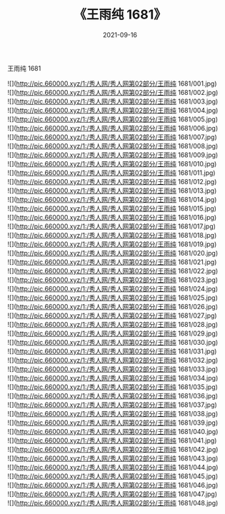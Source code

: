 ﻿---
layout: post
title:  《王雨纯 1681》
date:   2021-09-16
img: http://pic.660000.xyz/1:/秀人网/秀人网第02部分/王雨纯 1681/000.jpg
categories: [美女, 清纯, 唯美]
---

王雨纯 1681

  ![](http://pic.660000.xyz/1:/秀人网/秀人网第02部分/王雨纯 1681/001.jpg) <br> ![](http://pic.660000.xyz/1:/秀人网/秀人网第02部分/王雨纯 1681/002.jpg) <br> ![](http://pic.660000.xyz/1:/秀人网/秀人网第02部分/王雨纯 1681/003.jpg) <br> ![](http://pic.660000.xyz/1:/秀人网/秀人网第02部分/王雨纯 1681/004.jpg) <br> ![](http://pic.660000.xyz/1:/秀人网/秀人网第02部分/王雨纯 1681/005.jpg) <br> ![](http://pic.660000.xyz/1:/秀人网/秀人网第02部分/王雨纯 1681/006.jpg) <br> ![](http://pic.660000.xyz/1:/秀人网/秀人网第02部分/王雨纯 1681/007.jpg) <br> ![](http://pic.660000.xyz/1:/秀人网/秀人网第02部分/王雨纯 1681/008.jpg) <br> ![](http://pic.660000.xyz/1:/秀人网/秀人网第02部分/王雨纯 1681/009.jpg) <br> ![](http://pic.660000.xyz/1:/秀人网/秀人网第02部分/王雨纯 1681/010.jpg) <br> ![](http://pic.660000.xyz/1:/秀人网/秀人网第02部分/王雨纯 1681/011.jpg) <br> ![](http://pic.660000.xyz/1:/秀人网/秀人网第02部分/王雨纯 1681/012.jpg) <br> ![](http://pic.660000.xyz/1:/秀人网/秀人网第02部分/王雨纯 1681/013.jpg) <br> ![](http://pic.660000.xyz/1:/秀人网/秀人网第02部分/王雨纯 1681/014.jpg) <br> ![](http://pic.660000.xyz/1:/秀人网/秀人网第02部分/王雨纯 1681/015.jpg) <br> ![](http://pic.660000.xyz/1:/秀人网/秀人网第02部分/王雨纯 1681/016.jpg) <br> ![](http://pic.660000.xyz/1:/秀人网/秀人网第02部分/王雨纯 1681/017.jpg) <br> ![](http://pic.660000.xyz/1:/秀人网/秀人网第02部分/王雨纯 1681/018.jpg) <br> ![](http://pic.660000.xyz/1:/秀人网/秀人网第02部分/王雨纯 1681/019.jpg) <br> ![](http://pic.660000.xyz/1:/秀人网/秀人网第02部分/王雨纯 1681/020.jpg) <br> ![](http://pic.660000.xyz/1:/秀人网/秀人网第02部分/王雨纯 1681/021.jpg) <br> ![](http://pic.660000.xyz/1:/秀人网/秀人网第02部分/王雨纯 1681/022.jpg) <br> ![](http://pic.660000.xyz/1:/秀人网/秀人网第02部分/王雨纯 1681/023.jpg) <br> ![](http://pic.660000.xyz/1:/秀人网/秀人网第02部分/王雨纯 1681/024.jpg) <br> ![](http://pic.660000.xyz/1:/秀人网/秀人网第02部分/王雨纯 1681/025.jpg) <br> ![](http://pic.660000.xyz/1:/秀人网/秀人网第02部分/王雨纯 1681/026.jpg) <br> ![](http://pic.660000.xyz/1:/秀人网/秀人网第02部分/王雨纯 1681/027.jpg) <br> ![](http://pic.660000.xyz/1:/秀人网/秀人网第02部分/王雨纯 1681/028.jpg) <br> ![](http://pic.660000.xyz/1:/秀人网/秀人网第02部分/王雨纯 1681/029.jpg) <br> ![](http://pic.660000.xyz/1:/秀人网/秀人网第02部分/王雨纯 1681/030.jpg) <br> ![](http://pic.660000.xyz/1:/秀人网/秀人网第02部分/王雨纯 1681/031.jpg) <br> ![](http://pic.660000.xyz/1:/秀人网/秀人网第02部分/王雨纯 1681/032.jpg) <br> ![](http://pic.660000.xyz/1:/秀人网/秀人网第02部分/王雨纯 1681/033.jpg) <br> ![](http://pic.660000.xyz/1:/秀人网/秀人网第02部分/王雨纯 1681/034.jpg) <br> ![](http://pic.660000.xyz/1:/秀人网/秀人网第02部分/王雨纯 1681/035.jpg) <br> ![](http://pic.660000.xyz/1:/秀人网/秀人网第02部分/王雨纯 1681/036.jpg) <br> ![](http://pic.660000.xyz/1:/秀人网/秀人网第02部分/王雨纯 1681/037.jpg) <br> ![](http://pic.660000.xyz/1:/秀人网/秀人网第02部分/王雨纯 1681/038.jpg) <br> ![](http://pic.660000.xyz/1:/秀人网/秀人网第02部分/王雨纯 1681/039.jpg) <br> ![](http://pic.660000.xyz/1:/秀人网/秀人网第02部分/王雨纯 1681/040.jpg) <br> ![](http://pic.660000.xyz/1:/秀人网/秀人网第02部分/王雨纯 1681/041.jpg) <br> ![](http://pic.660000.xyz/1:/秀人网/秀人网第02部分/王雨纯 1681/042.jpg) <br> ![](http://pic.660000.xyz/1:/秀人网/秀人网第02部分/王雨纯 1681/043.jpg) <br> ![](http://pic.660000.xyz/1:/秀人网/秀人网第02部分/王雨纯 1681/044.jpg) <br> ![](http://pic.660000.xyz/1:/秀人网/秀人网第02部分/王雨纯 1681/045.jpg) <br> ![](http://pic.660000.xyz/1:/秀人网/秀人网第02部分/王雨纯 1681/046.jpg) <br> ![](http://pic.660000.xyz/1:/秀人网/秀人网第02部分/王雨纯 1681/047.jpg) <br> ![](http://pic.660000.xyz/1:/秀人网/秀人网第02部分/王雨纯 1681/048.jpg) <br>